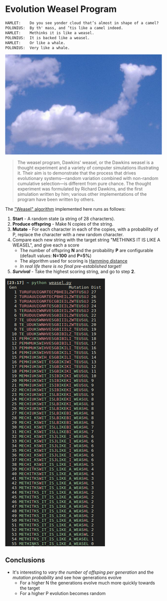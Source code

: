 # Evolution Weasel Program

```
HAMLET:    Do you see yonder cloud that’s almost in shape of a camel?
POLONIUS:  By th' mass, and ’tis like a camel indeed.
HAMLET:    Methinks it is like a weasel.
POLONIUS:  It is backed like a weasel.
HAMLET:    Or like a whale.
POLONIUS:  Very like a whale.
```
![Camel Cloud](images/camel.png)

> The weasel program, Dawkins' weasel, or the Dawkins weasel is a thought experiment and a variety of computer simulations illustrating it. Their aim is to demonstrate that the process that drives evolutionary systems—random variation combined with non-random cumulative selection—is different from pure chance. 
The thought experiment was formulated by Richard Dawkins, and the first simulation written by him; various other implementations of the program have been written by others.
                                                        
The ["Weasel" algorithm](https://en.wikipedia.org/wiki/Weasel_program) implemented here runs as follows:
1. **Start** - A random state (a string of 28 characters).
2. **Produce offspring** - Make N copies of the string.
3. **Mutate** - For each character in each of the copies, with a probability of P, replace the character with a new random character.
4. Compare each new string with the target string "METHINKS IT IS LIKE A WEASEL", and give each a score
    * The number of offspring **N** and the probability **P** are configurable (default values: **N=100** and **P=5%**)
    * The algorithm used for scoring is [Hamming distance](https://en.wikipedia.org/wiki/Hamming_distance)
    * *In real life there is no final pre-established target!*
5. ***Survival*** - Take the highest scoring string, and go to step **2**.

![Evolution](images/run.png)

## Conclusions

* It's interesting to *vary the number of offsping per generation* and the *mutation probability* and see how generations evolve
    * For a higher N the generations evolve much more quickly towards the target
    * For a higher P evolution becomes random



